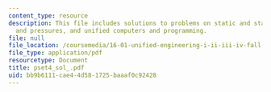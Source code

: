 ```yaml
---
content_type: resource
description: This file includes solutions to problems on static and stagnation temperatures,
  and pressures, and unified computers and programming.
file: null
file_location: /coursemedia/16-01-unified-engineering-i-ii-iii-iv-fall-2005-spring-2006/bb9b6111cae44d581725baaaf0c92428_pset4_sol_.pdf
file_type: application/pdf
resourcetype: Document
title: pset4_sol_.pdf
uid: bb9b6111-cae4-4d58-1725-baaaf0c92428
---
```

